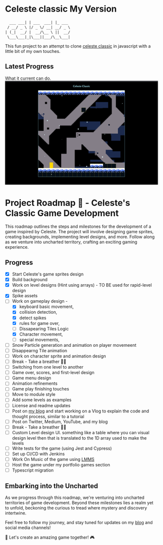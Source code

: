 # Celeste classic My Version

```
  ___ ___| | ___  ___| |_ ___
 / __/ _ \ |/ _ \/ __| __/ _ \
| (_|  __/ |  __/\__ \ ||  __/
 \___\___|_|\___||___/\__\___|
```

This fun project to an attempt to clone [celeste classic](https://mattmakesgames.itch.io/celesteclassic) in javascript with a little bit of my own touches.

## Latest Progress

What it current can do.
![LATEST](images/latest-progress.png)

# Project Roadmap 🚀 - Celeste's Classic Game Development

This roadmap outlines the steps and milestones for the development of a game inspired by Celeste. The project will involve designing game sprites, creating backgrounds, implementing level designs, and more. Follow along as we venture into uncharted territory, crafting an exciting gaming experience.

## Progress

- [x] Start Celeste's game sprites design
- [x] Build background
- [x] Work on level designs (Hint using arrays) - TO BE used for rapid-level design
- [x] Spike assets
- [ ] Work on gameplay design -
  - [x] keyboard basic movement,
  - [x] collision detection,
  - [x] detect spikes
  - [x] rules for game over,
  - [ ] Dissapearing Tiles Logic
  - [x] Character movement,
  - [ ] special movements,
- [ ] Snow Particle generation and animation on player movemeent
- [ ] Disappearng Tile animation
- [ ] Work on character sprite and animation design
- [ ] Break - Take a breather 😮‍💨
- [ ] Switching from one level to another
- [ ] Game over, scores, and first-level design
- [ ] Game menu design
- [ ] Animation refinements
- [ ] Game play finishing touches
- [ ] Move to module style
- [ ] Add some levels as examples
- [ ] License and readme updates
- [ ] Post on [my blog](https://www.notion.so/My-Portfolio-Update-805e0a494f9344318646ac65cabc3b6e?pvs=21) and start working on a Vlog to explain the code and thought process, similar to a tutorial
- [ ] Post on Twitter, Medium, YouTube, and my blog
- [ ] Break - Take a breather 😮‍💨
- [ ] Custom Level design UI. something like a table where you can visual design level then that is translated to the 1D array used to make the levels
- [ ] Write tests for the game (using Jest and Cypress)
- [ ] Set up CI/CD with Jenkins
- [ ] Work On Music of the game using [LMMS](https://lmms.io/)
- [ ] Host the game under my portfolio games section
- [ ] Typescript migration

## Embarking into the Uncharted

As we progress through this roadmap, we're venturing into uncharted territories of game development. Beyond these milestones lies a realm yet to unfold, beckoning the curious to tread where mystery and discovery intertwine.

Feel free to follow my journey, and stay tuned for updates on my [blog](https://medium.com/@edwinchebiikibet) and social media channels!

🚀 Let's create an amazing game together! 🎮
